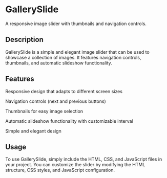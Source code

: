 # GallerySlide
A responsive image slider with thumbnails and navigation controls.

## Description
GallerySlide is a simple and elegant image slider that can be used to showcase a collection of images. It features navigation controls, thumbnails, and automatic slideshow functionality.

## Features
Responsive design that adapts to different screen sizes

Navigation controls (next and previous buttons)

Thumbnails for easy image selection

Automatic slideshow functionality with customizable interval

Simple and elegant design

## Usage
To use GallerySlide, simply include the HTML, CSS, and JavaScript files in your project. You can customize the slider by modifying the HTML structure, CSS styles, and JavaScript configuration.
